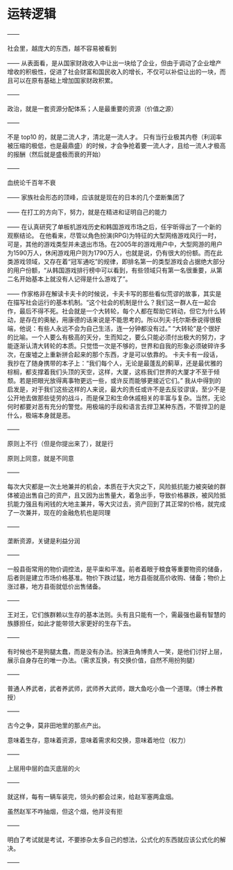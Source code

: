 # 运转逻辑

——

社会里，越庞大的东西，越不容易被看到

——
从表面看，是从国家财政收入中让出一块给了企业，但由于调动了企业增产增收的积极性，促进了社会财富和国民收入的增长，不仅可以补偿让出的一块，而且可以在原有基础上增加国家财政积累。

——

政治，就是一套资源分配体系；人是最重要的资源（价值之源）

——

不是 top10 的，就是二流人才，清北是一流人才。
只有当行业极其内卷（利润率被压缩的极低，也是最鼎盛）的时候，才会争抢着要一流人才，且给一流人才极高的报酬（然后就是盛极而衰的开始）

——

血统论千百年不衰

——
家族社会形态的顶峰，应该就是现在的日本的几个垄断集团了

——
在打工的方向下，努力，就是在精进和证明自己的能力

——
在认真研究了单板机游戏历史和韩国游戏市场之后，任宇昕得出了一个新的观察结论。
在他看来，尽管以角色扮演(RPG)为特征的大型网络游戏风行一时，可是，其他的游戏类型并未退出市场。在2005年的游戏用户中，大型网游的用户为1590万人，休闲游戏用户则为1790万人，也就是说，仍有很大的份额。而在此类游戏领域，又存在着“冠军通吃”的规律，即排名第一的类型游戏会占据绝大部分的用户份额，“从韩国游戏排行榜中可以看到，有些领域只有第一名很重要，从第二名开始基本上就没有人记得是什么游戏了”。

——
作家格非在解读卡夫卡的时候说，卡夫卡写的那些看似荒谬的故事，其实是在描写社会运行的基本机制。“这个社会的机制是什么？我们这一群人在一起合作，最后不得不死。社会就是一个大转轮，每个人都在帮助它转动，但它为什么转动，是存在的奥秘，用康德的话来说是不能思考的。所以列夫·托尔斯泰说得很极端，他说：有些人永远不会为自己生活，连一分钟都没有过。”
“大转轮”是个很好的比喻。一个人要么有极高的天分，生而知之，要么只能必须付出极大的努力，才能逐渐认清大转轮的本质。只觉悟一次是不够的，世界和自我的形象必须破碎许多次，在废墟之上重新拼合起来的那个东西，才是可以依靠的。
卡夫卡有一段话，我抄在了随身携带的本子上：“我们每个人，无论是最蓬乱的蓟草，还是最优雅的棕榈，都支撑着我们头顶的天空，这样，大厦，这栋我们世界的大厦才不至于倾颓。若是把眼光放得离事物更远一些，或许反而能够更接近它们。”
我从中得到的启发是，对于我们这些这样的人来说，最大的责任或许不是去反驳谬误，至少不是公开地去做那些徒劳的战斗，而是保卫和生命休戚相关的丰富与复杂。当然，无论何时都要对恶有充分的警觉。用极端的手段和语言去捍卫某种东西，不管捍卫的是什么，极端本身就是恶。

——

原则上不行（但是你提出来了），就是行

原则上同意，就是不同意

——

每次大灾都是一次土地兼并的机会，本质在于大灾之下，风险抵抗能力被突破的群体被迫出售自己的资产，且又因为出售量大，着急出手，导致价格暴跌，被风险抵抗能力强且有闲钱的大地主兼并，等大灾过去，资产回到了其正常的价格，就完成了一次兼并，现在的金融危机也是同理

——

垄断资源，关键是利益分润

——

一般县衙常用的物价调控法，是平粜和平准。前者着眼于粮食等重要物资的储备，后者则是建立市场价格基准。物价下跌过猛，地方县衙就高价收购、储备；物价上涨过暴，地方县衙就低价出售储备。

——

王对王，它们族群赖以生存的基本法则。头有且只能有一个，需最强也最有智慧的族豚担任，如此才能带领大家更好的生存下去。

——

有时候也不是狗腿太蠢，而是没有办法。扮演丑角博贵人一笑，是他们讨好上层，展示自身存在的唯一办法。（需求互换，有交换价值，自然不用扮狗腿）

——

普通人养武者，武者养武师，武师养大武师，跟大鱼吃小鱼一个道理。（博士养教授）

——

古今之争，莫非田地里的那点产出。

意味着生存，意味着资源，意味着需求和交换，意味着地位（权力）

——

上层用中层的血灭底层的火

——

就这样，每有一辆车装完，领头的都会过来，给赵军塞两盒烟。

虽然赵军不咋抽烟，但这个烟，他并没有拒

——

明白了考试就是考试，不要掺杂太多自己的想法，公式化的东西就应该公式化的解决。

——

















